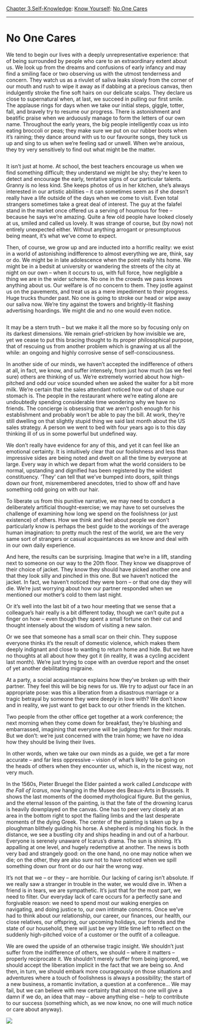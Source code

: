 [Chapter 3.Self-Knowledge](https://www.theschooloflife.com/thebookoflife/category/self-knowledge/): [Know Yourself](https://www.theschooloflife.com/thebookoflife/category/self-knowledge/know-yourself/): [No One Cares](https://www.theschooloflife.com/thebookoflife/no-one-cares/)

* * *

# No One Cares

We tend to begin our lives with a deeply unrepresentative experience: that of being surrounded by people who care to an extraordinary extent about us. We look up from the dreams and confusions of early infancy and may find a smiling face or two observing us with the utmost tenderness and concern. They watch us as a rivulet of saliva leaks slowly from the corner of our mouth and rush to wipe it away as if dabbing at a precious canvas, then indulgently stroke the fine soft hairs on our delicate scalps. They declare us close to supernatural when, at last, we succeed in pulling our first smile. The applause rings for days when we take our initial steps, giggle, totter, fall, and bravely try to resume our progress. There is astonishment and beatific praise when we arduously manage to form the letters of our own name. Throughout the early years, the big people intelligently coax us into eating broccoli or peas; they make sure we put on our rubber boots when it’s raining; they dance around with us to our favourite songs, they tuck us up and sing to us when we’re feeling sad or unwell. When we’re anxious, they try very sensitively to find out what might be the matter.&nbsp;

<figure class="aligncenter"><img src="https://www.theschooloflife.com/thebookoflife/wp-content/uploads/2019/10/hb_22.16.22-1024x824.jpg" alt="" class="wp-image-23721" srcset="https://www.theschooloflife.com/thebookoflife/wp-content/uploads/2019/10/hb_22.16.22-1024x824.jpg 1024w, https://www.theschooloflife.com/thebookoflife/wp-content/uploads/2019/10/hb_22.16.22-300x241.jpg 300w, https://www.theschooloflife.com/thebookoflife/wp-content/uploads/2019/10/hb_22.16.22-768x618.jpg 768w" sizes="(max-width: 1024px) 100vw, 1024px"></figure>

It isn’t just at home. At school, the best teachers encourage us when we find something difficult; they understand we might be shy; they’re keen to detect and encourage the early, tentative signs of our particular talents. Granny is no less kind. She keeps photos of us in her kitchen, she’s always interested in our artistic abilities – it can sometimes seem as if she doesn’t really have a life outside of the days when we come to visit. Even total strangers sometimes take a great deal of interest. The guy at the falafel stand in the market once offered us a serving of houmous for free – because he says we’re amazing. Quite a few old people have looked closely at us, smiled and called us lovely. It was strange of course, but (by now) not entirely unexpected either. Without anything arrogant or presumptuous being meant, it’s what we’ve come to expect.

Then, of course, we grow up and are inducted into a horrific reality: we exist in a world of astonishing indifference to almost everything we are, think, say or do. We might be in late adolescence when the point really hits home. We might be in a bedsit at university or wandering the streets of the city at night on our own – when it occurs to us, with full force, how negligible a thing we are in the wider scheme. No one in the crowds we pass knows anything about us. Our welfare is of no concern to them. They jostle against us on the pavements, and treat us as a mere impediment to their progress. Huge trucks thunder past. No one is going to stroke our head or wipe away our saliva now. We’re tiny against the towers and brightly-lit flashing advertising hoardings. We might die and no one would even notice.

<figure class="wp-block-image"><img src="https://www.theschooloflife.com/thebookoflife/wp-content/uploads/2019/10/tokyo-night-1.jpg" alt="" class="wp-image-23723" srcset="https://www.theschooloflife.com/thebookoflife/wp-content/uploads/2019/10/tokyo-night-1.jpg 800w, https://www.theschooloflife.com/thebookoflife/wp-content/uploads/2019/10/tokyo-night-1-300x169.jpg 300w, https://www.theschooloflife.com/thebookoflife/wp-content/uploads/2019/10/tokyo-night-1-768x432.jpg 768w" sizes="(max-width: 800px) 100vw, 800px"></figure>

It may be a stern truth – but we make it all the more so by focusing only on its darkest dimensions. We remain grief-stricken by how invisible we are, yet we cease to put this bracing thought to its proper philosophical purpose, that of rescuing us from another problem which is gnawing at us all the while: an ongoing and highly corrosive sense of self-consciousness.

In another side of our minds, we haven’t accepted the indifference of others at all, in fact, we know, and suffer intensely, from just how much (as we feel sure) others are thinking of us. We’re extremely worried about how high-pitched and odd our voice sounded when we asked the waiter for a bit more milk. We’re certain that the sales attendant noticed how out of shape our stomach is. The people in the restaurant where we’re eating alone are undoubtedly spending considerable time wondering why we have no friends. The concierge is obsessing that we aren’t posh enough for his establishment and probably won’t be able to pay the bill. At work, they’re still dwelling on that slightly stupid thing we said last month about the US sales strategy. A person we went to bed with four years ago is to this day thinking ill of us in some powerful but undefined way.&nbsp;

We don’t really have evidence for any of this, and yet it can feel like an emotional certainty. It is intuitively clear that our foolishness and less than impressive sides are being noted and dwelt on all the time by everyone at large. Every way in which we depart from what the world considers to be normal, upstanding and dignified has been registered by the widest constituency. ‘They’ can tell that we’ve bumped into doors, spilt things down our front, misremembered anecdotes, tried to show off and have something odd going on with our hair.

To liberate us from this punitive narrative, we may need to conduct a deliberately artificial thought-exercise; we may have to set ourselves the challenge of examining how long we spend on the foolishness (or just existence) of others. How we think and feel about people we don’t particularly know is perhaps the best guide to the workings of the average human imagination: to pretty much the rest of the world, we are the very same sort of strangers or casual acquaintances as we know and deal with in our own daily experience.

And here, the results can be surprising. Imagine that we’re in a lift, standing next to someone on our way to the 20th floor. They know we disapprove of their choice of jacket. They know they should have picked another one and that they look silly and pinched in this one. But we haven’t noticed the jacket. In fact, we haven’t noticed they were born – or that one day they will die. We’re just worrying about how our partner responded when we mentioned our mother’s cold to them last night.

Or it’s well into the last bit of a two hour meeting that we sense that a colleague’s hair really is a bit different today, though we can’t quite put a finger on how – even though they spent a small fortune on their cut and thought intensely about the wisdom of visiting a new salon.

Or we see that someone has a small scar on their chin. They suppose everyone thinks it’s the result of domestic violence, which makes them deeply indignant and close to wanting to return home and hide. But we have no thoughts at all about how they got it (in reality, it was a cycling accident last month). We’re just trying to cope with an overdue report and the onset of yet another debilitating migraine.

At a party, a social acquaintance explains how they’ve broken up with their partner. They feel this will be big news for us. We try to adjust our face in an appropriate pose: was this a liberation from a disastrous marriage or a tragic betrayal by someone they were deeply in love with? We don’t know and in reality, we just want to get back to our other friends in the kitchen.

Two people from the other office get together at a work conference; the next morning when they come down for breakfast, they’re blushing and embarrassed, imagining that everyone will be judging them for their morals. But we don’t: we’re just concerned with the train home; we have no idea how they should be living their lives.&nbsp;

In other words, when we take our own minds as a guide, we get a far more accurate – and far less oppressive – vision of what’s likely to be going on the heads of others when they encounter us, which is, in the nicest way, not very much.

In the 1560s, Pieter Bruegel the Elder painted a work called _Landscape with the Fall of Icarus_, now hanging in the Musee des Beaux-Arts in Brussels. It shows the last moments of the doomed mythological figure. But the genius, and the eternal lesson of the painting, is that the fate of the drowning Icarus is heavily downplayed on the canvas. One has to peer very closely at an area in the bottom right to spot the flailing limbs and the last desperate moments of the dying Greek. The center of the painting is taken up by a ploughman blithely guiding his horse. A shepherd is minding his flock. In the distance, we see a bustling city and ships heading in and out of a harbour. Everyone is serenely unaware of Icarus’s drama. The sun is shining. It’s appalling at one level, and hugely redemptive at another. The news is both very bad and strangely good: on the one hand, no one may notice when we die; on the other, they are also sure not to have noticed when we spill something down our front or do our hair the wrong way.

It’s not that we – or they – are horrible. Our lacking of caring isn’t absolute. If we really saw a stranger in trouble in the water, we would dive in. When a friend is in tears, we are sympathetic. It’s just that for the most part, we need to filter. Our everyday lack of care occurs for a perfectly sane and forgivable reason: we need to spend most our waking energies on navigating, and doing justice to, our own intimate concerns. Once we’ve had to think about our relationship, our career, our finances, our health, our close relatives, our offspring, our upcoming holidays, our friends and the state of our household, there will just be very little time left to reflect on the suddenly high-pitched voice of a customer or the outfit of a colleague.&nbsp;

We are owed the upside of an otherwise tragic insight. We shouldn’t just suffer from the indifference of others, we should – where it matters – properly reciprocate it. We shouldn’t merely suffer from being ignored, we should accept the liberation implicit in the fact that we are being so. And then, in turn, we should embark more courageously on those situations and adventures where a touch of foolishness is always a possibility; the start of a new business, a romantic invitation, a question at a conference… We may fail, but we can believe with new certainty that almost no one will give a damn if we do, an idea that may – above anything else – help to contribute to our success (something which, as we now know, no one will much notice or care about anyway).

[![](https://img.youtube.com/vi/8gtSNjnjPOk/0.jpg)](https://www.youtube.com/embed/8gtSNjnjPOk '')
